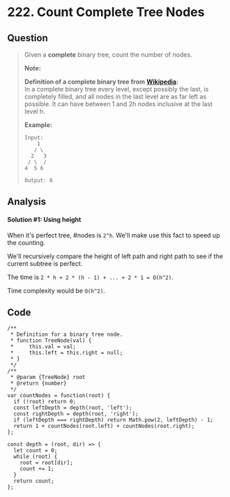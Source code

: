 # 222. Count Complete Tree Nodes

##  Question <a id="question"></a>

> Given a **complete** binary tree, count the number of nodes.
>
> **Note:**
>
> **Definition of a complete binary tree from** [**Wikipedia**](http://en.wikipedia.org/wiki/Binary_tree#Types_of_binary_trees)**:**  
> In a complete binary tree every level, except possibly the last, is completely filled, and all nodes in the last level are as far left as possible. It can have between 1 and 2h nodes inclusive at the last level h.
>
> **Example:**
>
> ```text
> Input: 
>     1
>    / \
>   2   3
>  / \  /
> 4  5 6
>
> Output: 6
> ```

## Analysis <a id="analysis"></a>

#### Solution \#1: Using height <a id="solution-1-brute-force"></a>

When it's perfect tree, \#nodes is `2^h`. We'll make use this fact to speed up the counting.

We'll recursively compare the height of left path and right path to see if the current subtree is perfect. 

The time is `2 * h + 2 * (h - 1) + ... + 2 * 1 = O(h^2)`. 

Time complexity would be `O(h^2)`.

## Code <a id="code"></a>

```text
/**
 * Definition for a binary tree node.
 * function TreeNode(val) {
 *     this.val = val;
 *     this.left = this.right = null;
 * }
 */
/**
 * @param {TreeNode} root
 * @return {number}
 */
var countNodes = function(root) {
  if (!root) return 0;
  const leftDepth = depth(root, 'left');
  const rightDepth = depth(root, 'right');
  if (leftDepth === rightDepth) return Math.pow(2, leftDepth) - 1;
  return 1 + countNodes(root.left) + countNodes(root.right);
};

const depth = (root, dir) => {  
  let count = 0;
  while (root) {
    root = root[dir];
    count += 1;
  }
  return count;
};
```

